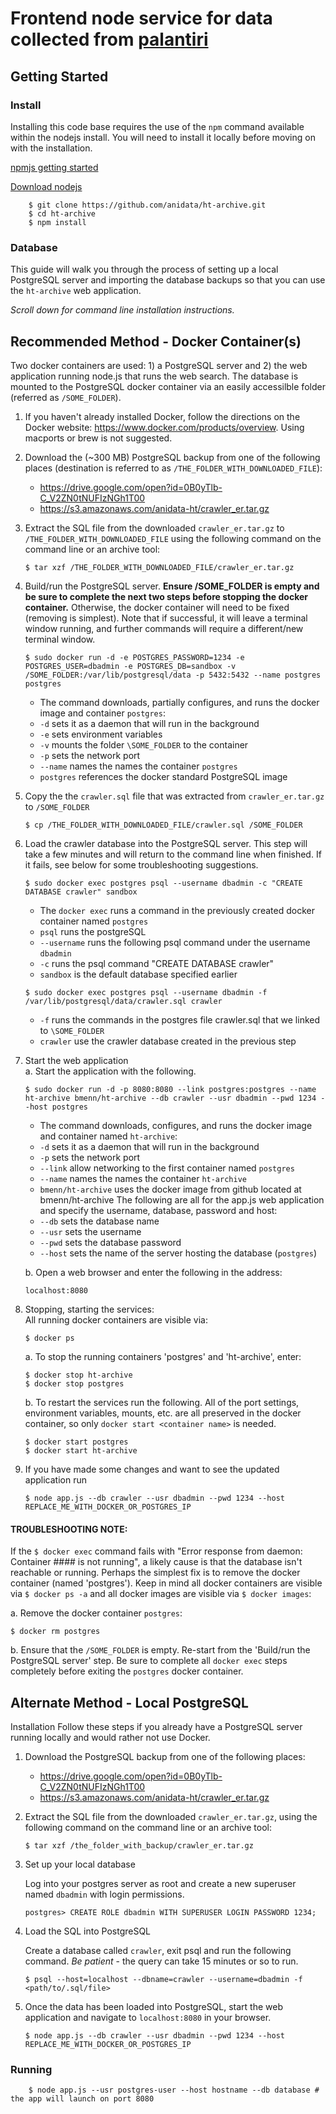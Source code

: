 # Frontend node service for data collected from [palantiri](https://github.com/anidata/palantiri.git)

## Getting Started

### Install
Installing this code base requires the use of the `npm` command available within the nodejs install. You will need to install it locally before moving on with the installation.

[npmjs getting started](https://docs.npmjs.com/getting-started/installing-node)

[Download nodejs](https://nodejs.org/en/download/)
```
    $ git clone https://github.com/anidata/ht-archive.git
    $ cd ht-archive
    $ npm install
```
### Database

This guide will walk you through the process of setting up a local PostgreSQL server and importing the database backups so that you can use the `ht-archive` web application.

_Scroll down for command line installation instructions._

## Recommended Method - Docker Container(s)

Two docker containers are used: 1) a PostgreSQL server and 2) the web application running node.js that runs the web search. The database is mounted to the PostgreSQL docker container via an easily accessilble folder (referred as `/SOME_FOLDER`).

1. If you haven't already installed Docker, follow the directions on the Docker website: https://www.docker.com/products/overview.  Using macports or brew is not suggested.

1. Download the (~300 MB) PostgreSQL backup from one of the following places (destination is referred to as `/THE_FOLDER_WITH_DOWNLOADED_FILE`):
    * https://drive.google.com/open?id=0B0yTlb-C_V2ZN0tNUFIzNGh1T00
    * https://s3.amazonaws.com/anidata-ht/crawler_er.tar.gz

1. Extract the SQL file from the downloaded `crawler_er.tar.gz` to `/THE_FOLDER_WITH_DOWNLOADED_FILE` using the following command on the command line or an archive tool:
    ```
    $ tar xzf /THE_FOLDER_WITH_DOWNLOADED_FILE/crawler_er.tar.gz
    ```

1. Build/run the PostgreSQL server. **Ensure /SOME_FOLDER is empty and be sure to complete the next two steps before stopping the docker container.** Otherwise, the docker container will need to be fixed (removing is simplest). Note that if successful, it will leave a terminal window running, and further commands will require a different/new terminal window.  
    ```
    $ sudo docker run -d -e POSTGRES_PASSWORD=1234 -e POSTGRES_USER=dbadmin -e POSTGRES_DB=sandbox -v /SOME_FOLDER:/var/lib/postgresql/data -p 5432:5432 --name postgres postgres
    ```
    * The command downloads, partially configures, and runs the docker image and container `postgres`: 
    * `-d` sets it as a daemon that will run in the background 
    * `-e` sets environment variables
    * `-v` mounts the folder `\SOME_FOLDER` to the container
    * `-p` sets the network port
    * `--name` names the names the container `postgres`
    * `postgres` references the docker standard PostgreSQL image

1. Copy the the `crawler.sql` file that was extracted from `crawler_er.tar.gz` to `/SOME_FOLDER`
    ```
    $ cp /THE_FOLDER_WITH_DOWNLOADED_FILE/crawler.sql /SOME_FOLDER
    ```

1. Load the crawler database into the PostgreSQL server. This step will take a few minutes and will return to the command line when finished. If it fails, see below for some troubleshooting suggestions.
    ```
    $ sudo docker exec postgres psql --username dbadmin -c "CREATE DATABASE crawler" sandbox
    ```
    * The `docker exec` runs a command in the previously created docker container named `postgres`  
    * `psql` runs the postgreSQL  
    * `--username` runs the following psql command under the username `dbadmin`
    * `-c` runs the psql command "CREATE DATABASE crawler"  
    * `sandbox` is the default database specified earlier

    ```
    $ sudo docker exec postgres psql --username dbadmin -f /var/lib/postgresql/data/crawler.sql crawler
    ```
    * `-f` runs the commands in the postgres file crawler.sql that we linked to `\SOME_FOLDER`
    *  `crawler` use the crawler database created in the previous step  

1. Start the web application  
    a. Start the application with the following.
    ```
    $ sudo docker run -d -p 8080:8080 --link postgres:postgres --name ht-archive bmenn/ht-archive --db crawler --usr dbadmin --pwd 1234 --host postgres
    ```
    * The command downloads, configures, and runs the docker image and container named `ht-archive`: 
    * `-d` sets it as a daemon that will run in the background 
    * `-p` sets the network port 
    * `--link` allow networking to the first container named `postgres`
    * `--name` names the names the container `ht-archive`
    * `bmenn/ht-archive` uses the docker image from github located at bmenn/ht-archive 
    The following are all for the app.js web application and specify the username, database, password and host:
    * `--db` sets the database name 
    * `--usr` sets the username
    * `--pwd` sets the database password
    * `--host` sets the name of the server hosting the database (`postgres`)

    b. Open a web browser and enter the following in the address: 
    ```
    localhost:8080
    ```

1. Stopping, starting the services:  
    All running docker containers are visible via:
    ```
    $ docker ps
    ```
    
    a. To stop the running containers 'postgres' and 'ht-archive', enter:
    ```
    $ docker stop ht-archive
    $ docker stop postgres
    ```
    
    b. To restart the services run the following. All of the port settings, environment variables, mounts, etc. are all preserved in the docker container, so only `docker start <container name>` is needed.
    ```
    $ docker start postgres
    $ docker start ht-archive
    ```

1. If you have made some changes and want to see the updated application run
    ```
    $ node app.js --db crawler --usr dbadmin --pwd 1234 --host REPLACE_ME_WITH_DOCKER_OR_POSTGRES_IP
    ```


#### TROUBLESHOOTING NOTE: 
If the `$ docker exec` command fails with "Error response from daemon: Container #### is not running", a likely cause is that the database isn't reachable or running. Perhaps the simplest fix is to remove the docker container (named 'postgres'). Keep in mind all docker containers are visible via `$ docker ps -a` and all docker images are visible via `$ docker images`:  

a. Remove the docker container `postgres`:    
```
$ docker rm postgres
```
b. Ensure that the `/SOME_FOLDER` is empty. Re-start from the 'Build/run the PostgreSQL server' step. Be sure to complete all `docker exec` steps completely before exiting the `postgres` docker container.

## Alternate Method - Local PostgreSQL
Installation
Follow these steps if you already have a PostgreSQL server running locally and would rather not use Docker.  

1. Download the PostgreSQL backup from one of the following places:
    * https://drive.google.com/open?id=0B0yTlb-C_V2ZN0tNUFIzNGh1T00
    * https://s3.amazonaws.com/anidata-ht/crawler_er.tar.gz

2. Extract the SQL file from the downloaded `crawler_er.tar.gz`, using the following command on the command line or an archive tool:
    ```
    $ tar xzf /the_folder_with_backup/crawler_er.tar.gz
    ```
3. Set up your local database
    
    Log into your postgres server as root and create a new superuser named `dbadmin` with login permissions.
    ```
    postgres> CREATE ROLE dbadmin WITH SUPERUSER LOGIN PASSWORD 1234;
    ```

4. Load the SQL into PostgreSQL
    
    Create a database called `crawler`, exit psql and run the following command. _Be patient_ - the query can take 15 minutes or so to run.
    ```
    $ psql --host=localhost --dbname=crawler --username=dbadmin -f <path/to/.sql/file>
    ```

5. Once the data has been loaded into PostgreSQL, start the web application and navigate to `localhost:8080` in your browser.
    ```
    $ node app.js --db crawler --usr dbadmin --pwd 1234 --host REPLACE_ME_WITH_DOCKER_OR_POSTGRES_IP
    ````

### Running

```
    $ node app.js --usr postgres-user --host hostname --db database # the app will launch on port 8080
```
